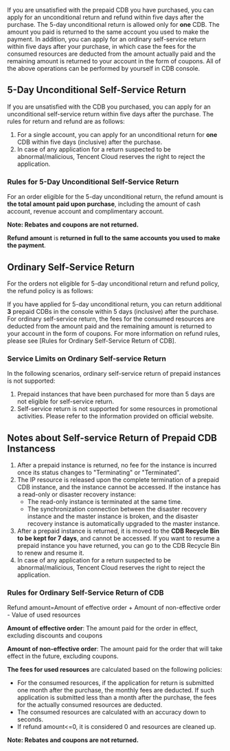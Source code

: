 
If you are unsatisfied with the prepaid CDB you have purchased, you can apply for an unconditional return and refund within five days after the purchase. The 5-day unconditional return is allowed only for **one** CDB. The amount you paid is returned to the same account you used to make the payment. In addition, you can apply for an ordinary self-service return within five days after your purchase, in which case the fees for the consumed resources are deducted from the amount actually paid and the remaining amount is returned to your account in the form of coupons. All of the above operations can be performed by yourself in CDB console.

## 5-Day Unconditional Self-Service Return
If you are unsatisfied with the CDB you purchased, you can apply for an unconditional self-service return within five days after the purchase. The rules for return and refund are as follows:

1. For a single account, you can apply for an unconditional return for **one** CDB within five days (inclusive) after the purchase.
2. In case of any application for a return suspected to be abnormal/malicious, Tencent Cloud reserves the right to reject the application.


### Rules for 5-Day Unconditional Self-Service Return
For an order eligible for the 5-day unconditional return, the refund amount is **the total amount paid upon purchase**, including the amount of cash account, revenue account and complimentary account.

**Note: Rebates and coupons are not returned.**

**Refund amount** is **returned in full to the same accounts you used to make the payment**.

## Ordinary Self-Service Return
For the orders not eligible for 5-day unconditional return and refund policy, the refund policy is as follows:


If you have applied for 5-day unconditional return, you can return additional **3** prepaid CDBs in the console within 5 days (inclusive) after the purchase. For ordinary self-service return, the fees for the consumed resources are deducted from the amount paid and the remaining amount is returned to your account in the form of coupons. For more information on refund rules, please see [Rules for Ordinary Self-Service Return of CDB].


### Service Limits on Ordinary Self-service Return	
In the following scenarios, ordinary self-service return of prepaid instances is not supported:

1. Prepaid instances that have been purchased for more than 5 days are not eligible for self-service return.
2. Self-service return is not supported for some resources in promotional activities. Please refer to the information provided on official website.


## Notes about Self-service Return of Prepaid CDB Instancess
1. After a prepaid instance is returned, no fee for the instance is incurred once its status changes to "Terminating" or "Terminated".
2. The IP resource is released upon the complete termination of a prepaid CDB instance, and the instance cannot be accessed. If the instance has a read-only or disaster recovery instance:
	- The read-only instance is terminated at the same time.
	- The synchronization connection between the disaster recovery instance and the master instance is broken, and the disaster recovery instance is automatically upgraded to the master instance.
3. After a prepaid instance is returned, it is moved to the **CDB Recycle Bin to be kept for 7 days**, and cannot be accessed. If you want to resume a prepaid instance you have returned, you can go to the CDB Recycle Bin to renew and resume it.
4. In case of any application for a return suspected to be abnormal/malicious, Tencent Cloud reserves the right to reject the application.


<span id = "cdb_pt_refund"></span>
### Rules for Ordinary Self-Service Return of CDB
Refund amount=Amount of effective order + Amount of non-effective order - Value of used resources

**Amount of effective order**: The amount paid for the order in effect, excluding discounts and coupons

**Amount of non-effective order**: The amount paid for the order that will take effect in the future, excluding coupons.

**The fees for used resources** are calculated based on the following policies:

- For the consumed resources, if the application for return is submitted one month after the purchase, the monthly fees are deducted. If such application is submitted less than a month after the purchase, the fees for the actually consumed resources are deducted.
- The consumed resources are calculated with an accuracy down to seconds.
- If refund amount<=0, it is considered 0 and resources are cleaned up.

**Note: Rebates and coupons are not returned.**






